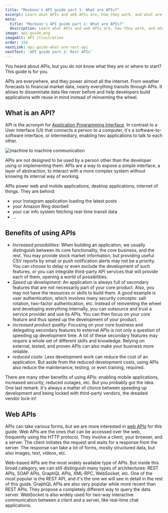 ```yaml
---
title: "Mockoon's API guide part 1: What are APIs?"
excerpt: Learn what APIs and web APIs are, how they work, and what are the benefits of using and integrating third party APIs
meta:
  title: "Mockoon's API guide part 1: What are APIs?"
  description: Learn what APIs and web APIs are, how they work, and what are the benefits of using and integrating third party APIs
image: api-guide.png
imageAlt: API illustration
order: 150
nextLink: api-guide-what-are-rest-api
nextText: 'API guide part 2: Rest APIs'
---
```


You heard about APIs, but you do not know what they are or where to start? This guide is for you.

APIs are everywhere, and they power almost all the internet. From weather forecasts to financial market data, nearly everything transits through APIs. It allows to disseminate data like never before and help developers build applications with reuse in mind instead of reinventing the wheel.

## What is an API?

API is the acronym for [Application Programming Interface](https://en.wikipedia.org/wiki/API). In contrast to a User Interface (UI) that connects a person to a computer, it's a software-to-software interface, or intermediary, enabling two applications to talk to each other.

![machine to machine communication](/images/tutorials/api-guide/machine-to-machine.png)

APIs are not designed to be used by a person other than the developer using or implementing them. APIs are a way to expose a simple interface, a layer of abstraction, to interact with a more complex system without knowing its internal way of working.

APIs power web and mobile applications, desktop applications, internet of things. They are behind:

- your Instagram application loading the latest posts
- your Amazon Ring doorbell
- your car info system fetching real-time transit data
- ...

## Benefits of using APIs

- _Increased possibilities_: When building an application, we usually distinguish between its core functionality, the core business, and the rest. You may provide stock market information, but providing useful CSV reports by email or push notification alerts may not be a priority. You can choose to delay or even exclude the development of such features, or you can integrate third-party API services that will provide each of them, opening a world of possibilities.
- _Speed up development_: An application is always full of secondary features that are not necessarily part of your core product. Also, you may not have the resources or skills to build them. A good example is user authentication, which involves many security concepts: salt rotation, two-factor authentication, etc. Instead of reinventing the wheel and developing everything internally, you can outsource and trust a service provider and use its APIs. You can then focus on your core feature and thus speed up the development of your product.
- _increased product quality_: Focusing on your core business and delegating secondary features to external APIs is not only a question of speeding up development time. A lot of these secondary features may require a whole set of different skills and knowledge. Relying on external, tested, and proven APIs can also make your business more reliable.
- _reduced costs_: Less development work can reduce the cost of an application. But aside from the reduced development costs, using APIs also reduce the maintenance, testing, or even training, required.

There are many other benefits of using APIs: enabling mobile applications, increased security, reduced outages, etc. But you probably got the idea. One last remark: it's always a matter of choice between speeding up development and being locked with third-party vendors, the dreaded vendor lock-in!

## Web APIs

APIs can take various forms, but we are more interested in [web APIs](https://en.wikipedia.org/wiki/Web_API) for this guide. Web APIs are the ones that can be accessed over the web, frequently using the HTTP protocol. They involve a client, your browser, and a server. The client initiates the request and waits for a response from the server. The response can take a lot of forms, mostly structured data, but also images, text, videos, etc.

Web-based APIs are the most widely available type of APIs. But inside this broad category, we can still distinguish many types of architectures: REST APIs, SOAP APIs, GraphQL APIs, XML-RPC, WebSocket, etc.
One of the most popular is the REST API, and it's the one we will see in detail in the rest of this guide.
GraphQL APIs are also very popular while more recent than REST APIs. They propose a completely different way to query the data server. WebSocket is also widely used for two-way interactive communication between a client and a server, like real-time chat applications.
